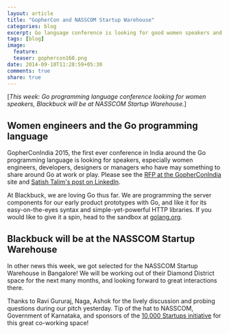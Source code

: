 ```yaml
---
layout: article
title: "GopherCon and NASSCOM Startup Warehouse"
categories: blog
excerpt: Go language conference is looking for good women speakers and Blackbuck Computing got selected to the NASSCOM Startup Warehouse!
tags: [blog]
image:
  feature: 
  teaser: gophercon160.png
date: 2014-09-10T11:28:59+05:30
comments: true
share: true
---
```


[*This week: Go programming language conference looking for women speakers, Blackbuck will be at NASSCOM Startup Warehouse.*] 

## Women engineers and the Go programming language
GopherConIndia 2015, the first ever conference in India around the Go programming language is looking for speakers, especially women engineers, developers, designers or managers who have may something to share around Go at work or play. Please see the [RFP at the GopherConIndia](http://www.gophercon.in/call-for-proposal/) site and [Satish Talim's post on LinkedIn](https://www.linkedin.com/pulse/article/20140830015452-158115-scholarship-for-women-speakers-at-gopherconindia). 

At Blackbuck, we are loving Go thus far. We are programming the server components for our early product prototypes with Go, and like it for its easy-on-the-eyes syntax and simple-yet-powerful HTTP libraries. If you would like to give it a spin, head to the sandbox at [golang.org](http://golang.org).

## Blackbuck will be at the NASSCOM Startup Warehouse

In other news this week, we got selected for the NASSCOM Startup Warehouse in Bangalore! We will be working out of their Diamond District space for the next many months, and looking forward to great interactions there. 

Thanks to Ravi Gururaj, Naga, Ashok for the lively discussion and probing questions during our pitch yesterday. Tip of the hat to NASSCOM, Government of Karnataka, and sponsors of the [10,000 Startups initiative](http://10000startups.com) for this great co-working space!




